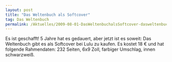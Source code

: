 ```yaml
---
layout: post
title: "Das Weltenbuch als Softcover"
tag: Das Weltenbuch
permalink: /Aktuelles/2009-08-01-DasWeltenbuchalsSoftcover-dasweltenbuch
---
```



Es ist geschafft! 5 Jahre hat es gedauert, aber jetzt ist es soweit: Das Weltenbuch gibt es als Softcover bei Lulu zu kaufen. Es kostet 18 &euro; und hat folgende Rahmendaten: 232 Seiten, 6x9 Zoll, farbiger Umschlag, innen schwarzweiß.


